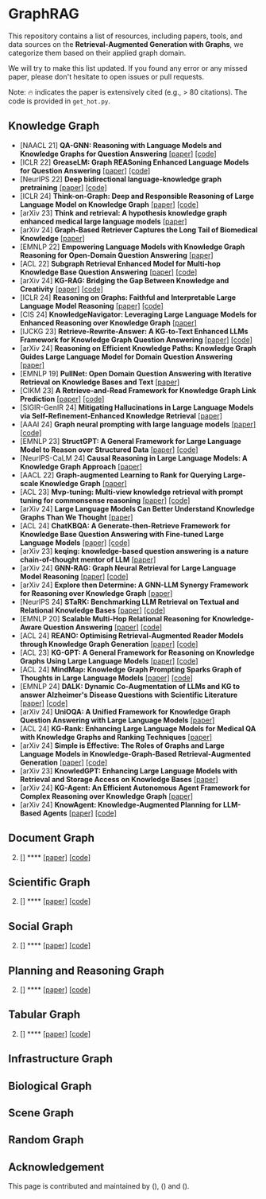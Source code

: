 # GraphRAG
 
 This repository contains a list of resources, including papers, tools, and data sources on the **Retrieval-Augmented Generation with Graphs**, we categorize them based on their applied graph domain.
 
 We will try to make this list updated. If you found any error or any missed paper, please don't hesitate to open issues or pull requests.
 
 Note: :fire: indicates the paper is extensively cited (e.g., > 80 citations). The code is provided in `get_hot.py`.

## Knowledge Graph
- [NAACL 21] **QA-GNN: Reasoning with Language Models and Knowledge Graphs for Question Answering** [[paper]](https://arxiv.org/abs/2104.06378) [[code]](https://github.com/michiyasunaga/qagnn)
- [ICLR 22] **GreaseLM: Graph REASoning Enhanced Language Models for Question Answering** [[paper]](https://arxiv.org/abs/2201.08860) [[code]](https://github.com/snap-stanford/GreaseLM)
- [NeurIPS 22] **Deep bidirectional language-knowledge graph pretraining** [[paper]](https://arxiv.org/abs/2210.09338) [[code]](https://github.com/michiyasunaga/dragon)
- [ICLR 24] **Think-on-Graph: Deep and Responsible Reasoning of Large Language Model on Knowledge Graph** [[paper]](https://arxiv.org/abs/2307.07697) [[code]](https://github.com/IDEA-FinAI/ToG)
- [arXiv 23] **Think and retrieval: A hypothesis knowledge graph enhanced medical large language models** [[paper]](https://arxiv.org/abs/2312.15883)
- [arXiv 24] **Graph-Based Retriever Captures the Long Tail of Biomedical Knowledge** [[paper]](https://arxiv.org/abs/2402.12352)
- [EMNLP 22] **Empowering Language Models with Knowledge Graph Reasoning for Open-Domain Question Answering** [[paper]](https://arxiv.org/abs/2211.08380)
- [ACL 22] **Subgraph Retrieval Enhanced Model for Multi-hop Knowledge Base Question Answering** [[paper]](https://arxiv.org/abs/2202.13296) [[code]](https://github.com/RUCKBReasoning/SubgraphRetrievalKBQA)
- [arXiv 24] **KG-RAG: Bridging the Gap Between Knowledge and Creativity** [[paper]](https://arxiv.org/abs/2405.12035) [[code]](https://dsanmart.github.io/KG-RAG/)
- [ICLR 24] **Reasoning on Graphs: Faithful and Interpretable Large Language Model Reasoning** [[paper]](https://arxiv.org/abs/2310.01061) [[code]](https://github.com/RManLuo/reasoning-on-graphs)
- [CIS 24] **KnowledgeNavigator: Leveraging Large Language Models for Enhanced Reasoning over Knowledge Graph** [[paper]](https://arxiv.org/abs/2312.15880)
- [IJCKG 23] **Retrieve-Rewrite-Answer: A KG-to-Text Enhanced LLMs Framework for Knowledge Graph Question Answering** [[paper]](https://arxiv.org/pdf/2309.11206) [[code]](https://github.com/wuyike2000/Retrieve-Rewrite-Answer)
- [arXiv 24] **Reasoning on Efficient Knowledge Paths: Knowledge Graph Guides Large Language Model for Domain Question Answering** [[paper]](https://arxiv.org/abs/2404.10384)
- [EMNLP 19] **PullNet: Open Domain Question Answering with Iterative Retrieval on Knowledge Bases and Text** [[paper]](https://aclanthology.org/D19-1242/)
- [CIKM 23] **A Retrieve-and-Read Framework for Knowledge Graph Link Prediction** [[paper]](https://arxiv.org/abs/2212.09724) [[code]](https://github.com/OSU-NLP-Group/KG-R3/)
- [SIGIR-GenIR 24] **Mitigating Hallucinations in Large Language Models via Self-Refinement-Enhanced Knowledge Retrieval** [[paper]](https://arxiv.org/abs/2405.06545)
- [AAAI 24] **Graph neural prompting with large language models** [[paper]](https://ojs.aaai.org/index.php/AAAI/article/view/29875) [[code]](https://github.com/meettyj/GNP)
- [EMNLP 23] **StructGPT: A General Framework for Large Language Model to Reason over Structured Data** [[paper]](https://aclanthology.org/2023.emnlp-main.574/) [[code]](https://github.com/RUCAIBox/StructGPT)
- [NeurIPS-CaLM 24] **Causal Reasoning in Large Language Models: A Knowledge Graph Approach** [[paper]](https://openreview.net/forum?id=xzeiWXOxBu)
- [AACL 22] **Graph-augmented Learning to Rank for Querying Large-scale Knowledge Graph** [[paper]](https://arxiv.org/abs/2111.10541)
- [ACL 23] **Mvp-tuning: Multi-view knowledge retrieval with prompt tuning for commonsense reasoning** [[paper]](https://aclanthology.org/2023.acl-long.750/) [[code]](https://github.com/kochsnow/MVP-Tuning/)
- [arXiv 24] **Large Language Models Can Better Understand Knowledge Graphs Than We Thought** [[paper]](https://arxiv.org/abs/2402.11541)
- [ACL 24] **ChatKBQA: A Generate-then-Retrieve Framework for Knowledge Base Question Answering with Fine-tuned Large Language Models** [[paper]](https://aclanthology.org/2024.findings-acl.122/) [[code]](https://github.com/LHRLAB/ChatKBQA)
- [arXiv 23] **keqing: knowledge-based question answering is a nature chain-of-thought mentor of LLM** [[paper]](https://arxiv.org/abs/2401.00426)
- [arXiv 24] **GNN-RAG: Graph Neural Retrieval for Large Language Model Reasoning** [[paper]](https://arxiv.org/abs/2405.20139) [[code]](https://github.com/cmavro/GNN-RAG)
- [arXiv 24] **Explore then Determine: A GNN-LLM Synergy Framework for Reasoning over Knowledge Graph** [[paper]](https://arxiv.org/abs/2406.01145)
- [NeurIPS 24] **STaRK: Benchmarking LLM Retrieval on Textual and Relational Knowledge Bases** [[paper]](https://arxiv.org/abs/2404.13207) [[code]](https://stark.stanford.edu/)
- [EMNLP 20] **Scalable Multi-Hop Relational Reasoning for Knowledge-Aware Question Answering** [[paper]](https://arxiv.org/abs/2005.00646) [[code]](https://github.com/INK-USC/MHGRN)
- [ACL 24] **REANO: Optimising Retrieval-Augmented Reader Models through Knowledge Graph Generation** [[paper]](https://aclanthology.org/2024.acl-long.115/) [[code]](https://github.com/jyfang6/REANO)
- [ACL 23] **KG-GPT: A General Framework for Reasoning on Knowledge Graphs Using Large Language Models** [[paper]](https://arxiv.org/abs/2310.11220) [[code]](https://github.com/jiho283/KG-GPT)
- [ACL 24] **MindMap: Knowledge Graph Prompting Sparks Graph of Thoughts in Large Language Models** [[paper]](https://arxiv.org/abs/2308.09729) [[code]](https://github.com/wyl-willing/MindMap)
- [EMNLP 24] **DALK: Dynamic Co-Augmentation of LLMs and KG to answer Alzheimer's Disease Questions with Scientific Literature** [[paper]](https://arxiv.org/abs/2405.04819) [[code]](https://github.com/David-Li0406/DALK)
- [arXiv 24] **UniOQA: A Unified Framework for Knowledge Graph Question Answering with Large Language Models** [[paper]](https://arxiv.org/abs/2406.02110)
- [ACL 24] **KG-Rank: Enhancing Large Language Models for Medical QA with Knowledge Graphs and Ranking Techniques** [[paper]](https://aclanthology.org/2024.bionlp-1.13/)
- [arXiv 24] **Simple is Effective: The Roles of Graphs and Large Language Models in Knowledge-Graph-Based Retrieval-Augmented Generation** [[paper]](https://arxiv.org/abs/2410.20724) [[code]](https://github.com/Graph-COM/SubgraphRAG)
- [arXiv 23] **KnowledGPT: Enhancing Large Language Models with Retrieval and Storage Access on Knowledge Bases** [[paper]](https://arxiv.org/abs/2308.11761)
- [arXiv 24] **KG-Agent: An Efficient Autonomous Agent Framework for Complex Reasoning over Knowledge Graph** [[paper]](https://arxiv.org/abs/2402.11163)
- [arXiv 24] **KnowAgent: Knowledge-Augmented Planning for LLM-Based Agents** [[paper]](https://arxiv.org/abs/2403.03101) [[code]](https://github.com/zjunlp/KnowAgent)
   
## Document Graph
2. [] **** [[paper]]() [[code]]()

## Scientific Graph
2. [] **** [[paper]]() [[code]]()

## Social Graph
2. [] **** [[paper]]() [[code]]()

## Planning and Reasoning Graph
2. [] **** [[paper]]() [[code]]()

## Tabular Graph
2. [] **** [[paper]]() [[code]]()

## Infrastructure Graph

## Biological Graph

## Scene Graph

## Random Graph

 
 
 ## Acknowledgement
 
 This page is contributed and maintained by []()(), []()() and []()().
